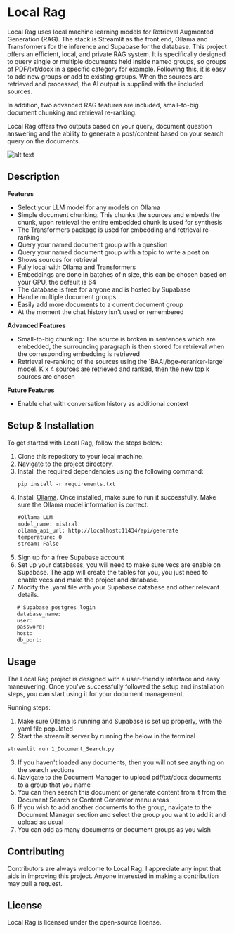 # Local Rag

Local Rag uses local machine learning models for Retrieval Augmented Generation (RAG). The stack is Streamlit as the front end, Ollama and Transformers for the inference and Supabase for the database. This project offers an efficient, local, and private RAG system. It is specifically designed to query single or multiple documents held inside named groups, so groups of PDF/txt/docx in a specific category for example. Following this, it is easy to add new groups or add to existing groups. When the sources are retrieved and processed, the AI output is supplied with the included sources.

In addition, two advanced RAG features are included, small-to-big document chunking and retrieval re-ranking.

Local Rag offers two outputs based on your query, document question answering and the ability to generate a post/content based on your search query on the documents.

![alt text]([http://url/to/img.png](https://github.com/puredatum/Local_Rag/blob/master/images/Screenshot_20231217_195504.png))

## Description

**Features**
- Select your LLM model for any models on Ollama
- Simple document chunking. This chunks the sources and embeds the chunk, upon retrieval the entire embedded chunk is used for synthesis
- The Transformers package is used for embedding and retrieval re-ranking
- Query your named document group with a question
- Query your named document group with a topic to write a post on
- Shows sources for retrieval
- Fully local with Ollama and Transformers
- Embeddings are done in batches of n size, this can be chosen based on your GPU, the default is 64
- The database is free for anyone and is hosted by Supabase
- Handle multiple document groups
- Easily add more documents to a current document group
- At the moment the chat history isn't used or remembered

**Advanced Features**
- Small-to-big chunking: The source is broken in sentences which are embedded, the surrounding paragraph is then stored for retrieval when the corresponding embedding is retrieved
- Retrieval re-ranking of the sources using the 'BAAI/bge-reranker-large' model. K x 4 sources are retrieved and ranked, then the new top k sources are chosen

**Future Features**
- Enable chat with conversation history as additional context

## Setup & Installation
To get started with Local Rag, follow the steps below:

1. Clone this repository to your local machine.
2. Navigate to the project directory.
3. Install the required dependencies using the following command:
    ```markdown
   pip install -r requirements.txt
   ```
4. Install [Ollama](https://github.com/jmorganca/ollama). Once installed, make sure to run it successfully. Make sure the Ollama model information is correct.
   ```markdown
   #Ollama LLM
   model_name: mistral
   ollama_api_url: http://localhost:11434/api/generate
   temperature: 0
   stream: False
   ```
5. Sign up for a free Supabase account
6. Set up your databases, you will need to make sure vecs are enable on Supabase. The app will create the tables for you, you just need to enable vecs and make the project and database.
7. Modify the .yaml file with your Supabase database and other relevant details.
```markdown
   # Supabase postgres login
   database_name:
   user:
   password:
   host:
   db_port:
   ```

## Usage

The Local Rag project is designed with a user-friendly interface and easy maneuvering. Once you've successfully followed the setup and installation steps, you can start using it for your document management. 

Running steps:
1. Make sure Ollama is running and Supabase is set up properly, with the yaml file populated
2. Start the streamlit server by running the below in the terminal
```markdown
streamlit run 1_Document_Search.py
```
3. If you haven't loaded any documents, then you will not see anything on the search sections
4. Navigate to the Document Manager to upload pdf/txt/docx documents to a group that you name
5. You can then search this document or generate content from it from the Document Search or Content Generator menu areas
6. If you wish to add another documents to the group, navigate to the Document Manager section and select the group you want to add it and upload as usual
7. You can add as many documents or document groups as you wish

## Contributing

Contributors are always welcome to Local Rag. I appreciate any input that aids in improving this project. Anyone interested in making a contribution may pull a request. 

## License

Local Rag is licensed under the open-source license.

